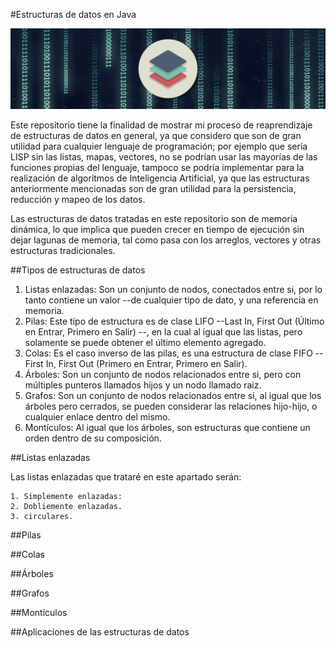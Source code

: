 #Estructuras de datos en Java

![main banner](https://raw.githubusercontent.com/captaincode0/data-structures-java-lang/master/src/assets/banner-ds-repo.jpg)

Este repositorio tiene la finalidad de mostrar mi proceso de reaprendizaje de estructuras de datos en general, ya que considero que son de gran utilidad para cualquier lenguaje de programación; por ejemplo que sería LISP sin las listas, mapas, vectores, no se podrían usar las mayorías de las funciones propias del lenguaje, tampoco se podría implementar para la realización de algoritmos de Inteligencia Artificial, ya que las estructuras anteriormente mencionadas son de gran utilidad para la persistencia, reducción y mapeo de los datos.

Las estructuras de datos tratadas en este repositorio son de memoria dinámica, lo que implica que pueden crecer en tiempo de ejecución sin dejar lagunas de memoria, tal como pasa con los arreglos, vectores y otras estructuras tradicionales.

##Tipos de estructuras de datos

1. Listas enlazadas: Son un conjunto de nodos, conectados entre si, por lo tanto contiene un valor --de cualquier tipo de dato, y una referencia en memoria.
2. Pilas: Este tipo de estructura es de clase LIFO --Last In, First Out (Último en Entrar, Primero en Salir) --, en la cual al igual que las listas, pero solamente se puede obtener el último elemento agregado.
3. Colas: Es el caso inverso de las pilas, es una estructura de clase FIFO --First In, First Out (Primero en Entrar, Primero en Salir).
4. Árboles: Son un conjunto de nodos relacionados entre si, pero con múltiples punteros llamados hijos y un nodo llamado raiz.
5. Grafos: Son un conjunto de nodos relacionados entre si, al igual que los árboles pero cerrados, se pueden considerar las relaciones hijo-hijo, o cualquier enlace dentro del mismo.
6. Montículos: Al igual que los árboles, son estructuras que contiene un orden dentro de su composición.

##Listas enlazadas

Las listas enlazadas que trataré en este apartado serán:

    1. Simplemente enlazadas:
    2. Dobliemente enlazadas.
    3. circulares.



##Pilas

##Colas

##Árboles

##Grafos

##Montículos

##Aplicaciones de las estructuras de datos